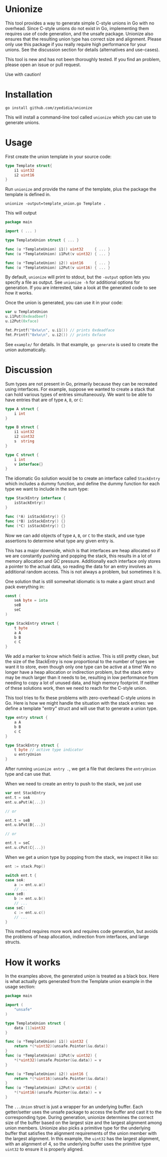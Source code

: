 # Unionize

This tool provides a way to generate simple C-style unions in Go with no
overhead. Since C-style unions do not exist in Go, implementing them requires
use of code generation, and the unsafe package. Unionize also ensures that the
resulting union type has correct size and alignment. Please only use this
package if you really require high performance for your unions. See the
discussion section for details (alternatives and use-cases).

This tool is new and has not been thoroughly tested. If you find an problem,
please open an issue or pull request.

Use with caution!

# Installation

```
go install github.com/zyedidia/unionize
```

This will install a command-line tool called `unionize` which you can use to
generate unions.

# Usage

First create the union template in your source code:

```go
type Template struct{
    i1 uint32
    i2 uint16
}
```

Run `unionize` and provide the name of the template, plus the package the
template is defined in.

```
unionize -output=template_union.go Template .
```

This will output

```go
package main

import ( ... )

type TemplateUnion struct { ... }

func (u *TemplateUnion) i1() uint32     { ... }
func (u *TemplateUnion) i1Put(v uint32) { ... }

func (u *TemplateUnion) i2() uint16     { ... }
func (u *TemplateUnion) i2Put(v uint16) { ... }
```

By default, `unionize` will print to stdout, but the `-output` option lets you
specify a file as output. See `unionize -h` for additional options for
generation. If you are interested, take a look at the generated code to see how
it works.

Once the union is generated, you can use it in your code:

```go
var u TemplateUnion
u.i1Put(0xdeadbeef)
u.i2Put(0xface)

fmt.Printf("0x%x\n", u.i1()) // prints 0xdeadface
fmt.Printf("0x%x\n", u.i2()) // prints 0xface
```

See `example/` for details. In that example, `go generate` is used to create
the union automatically.

# Discussion

Sum types are not present in Go, primarily because they can be recreated using
interfaces. For example, suppose we wanted to create a stack that can hold
various types of entries simultaneously. We want to be able to have entries
that are of type `A`, `B`, or `C`:

```go
type A struct {
    i int
}

type B struct {
    i1 uint32
    i2 uint32
    s  string
}

type C struct {
    i int
    v interface{}
}
```

The idiomatic Go solution would be to create an interface called `StackEntry`
which includes a dummy function, and define the dummy function for each type
we want to include in the sum type:

```go
type StackEntry interface {
    isStackEntry()
}

func (*A) isStackEntry() {}
func (*B) isStackEntry() {}
func (*C) isStackEntry() {}
```

Now we can add objects of type `A`, `B`, or `C` to the stack, and use type
assertions to determine what type any given entry is.

This has a major downside, which is that interfaces are heap allocated so if we
are constantly pushing and popping the stack, this results in a lot of memory
allocation and GC pressure. Additionally each interface only stores a pointer
to the actual data, so reading the data for an entry involves an additional
random access. This is not always a problem, but sometimes it is.

One solution that is still somewhat idiomatic is to make a giant struct and
pack everything in:

```go
const (
    seA byte = iota
    seB
    seC
)

type StackEntry struct {
    t byte
    a A
    b B
    c C
}
```

We add a marker to know which field is active. This is still pretty clean, but
the size of the StackEntry is now proportional to the number of types we want
it to store, even though only one type can be active at a time! We no longer
have a heap allocation or indirection problem, but the stack entry may be much
larger than it needs to be, resulting in low performance from needing to copy a
lot of unused data, and high memory footprint. If neither of these solutions
work, then we need to reach for the C-style union.

This tool tries to fix these problems with zero-overhead C-style unions in Go.
Here is how we might handle the situation with the stack entries: we define
a template "entry" struct and will use that to generate a union type.

```go
type entry struct {
    a A
    b B
    c C
}

type StackEntry struct {
    t byte // active type indicator
    u entryUnion
}
```

After running `unionize entry .`, we get a file that declares the `entryUnion`
type and can use that.

When we need to create an entry to push to the stack, we just use

```go
var ent StackEntry
ent.t = seA
ent.u.aPut(A{...})

// or

ent.t = seB
ent.u.bPut(B{...})

// or

ent.t = seC
ent.u.cPut(C{...})
```

When we get a union type by popping from the stack, we inspect it like so:

```go
ent := stack.Pop()

switch ent.t {
case seA:
    a := ent.u.a()
    // ...
case seB:
    b := ent.u.b()
    // ...
case seC:
    c := ent.u.c()
    // ...
}
```

This method requires more work and requires code generation, but avoids the
problems of heap allocation, indirection from interfaces, and large structs.

# How it works

In the examples above, the generated union is treated as a black box. Here is
what actually gets generated from the Template union example in the usage
section:

```go
package main

import (
	"unsafe"
)

type TemplateUnion struct {
	data [1]uint32
}

func (u *TemplateUnion) i1() uint32 {
	return *(*uint32)(unsafe.Pointer(&u.data))
}
func (u *TemplateUnion) i1Put(v uint32) {
	*(*uint32)(unsafe.Pointer(&u.data)) = v
}

func (u *TemplateUnion) i2() uint16 {
	return *(*uint16)(unsafe.Pointer(&u.data))
}
func (u *TemplateUnion) i2Put(v uint16) {
	*(*uint16)(unsafe.Pointer(&u.data)) = v
}
```

The `...Union` struct is just a wrapper for an underlying buffer. Each
getter/setter uses the unsafe package to access the buffer and cast it to the
corresponding type. During generation, unionize determines the correct size of
the buffer based on the largest size and the largest alignment among union
members. Unionize also picks a primitive type for the underlying buffer that
satisfies the alignment requirements of the union member with the largest
alignment. In this example, the `uint32` has the largest alignment, with an
alignment of 4, so the underlying buffer uses the primitive type `uint32` to
ensure it is properly aligned.
